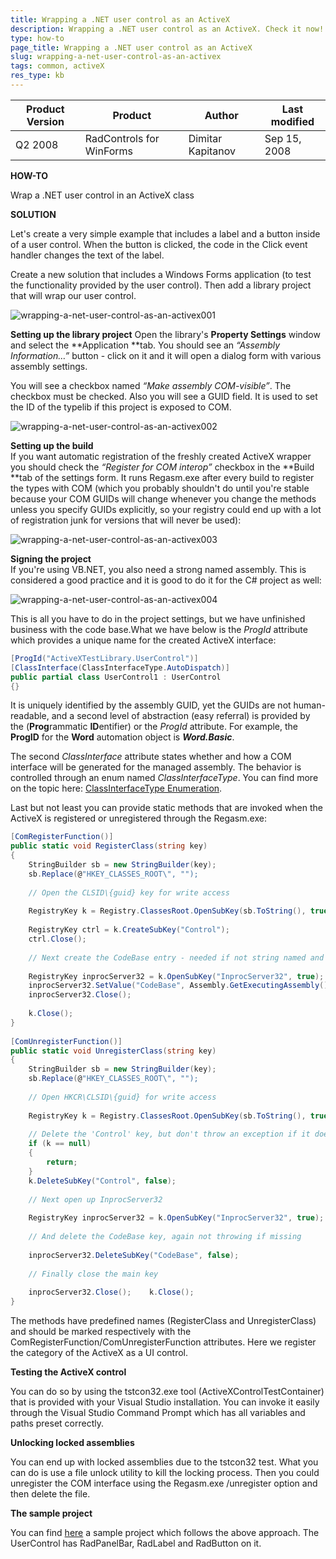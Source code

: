 ```yaml
---
title: Wrapping a .NET user control as an ActiveX
description: Wrapping a .NET user control as an ActiveX. Check it now!
type: how-to
page_title: Wrapping a .NET user control as an ActiveX
slug: wrapping-a-net-user-control-as-an-activex
tags: common, activeX
res_type: kb
---
```


|Product Version|Product|Author|Last modified|
|----|----|----|----|
|Q2 2008|RadControls for WinForms|Dimitar Kapitanov|Sep 15, 2008| 

   
**HOW-TO**

Wrap a .NET user control in an ActiveX class  
   
**SOLUTION**

Let's create a very simple example that includes a label and a button inside of a user control. When the button is clicked, the code in the Click event handler changes the text of the label.   
   
Create a new solution that includes a Windows Forms application (to test the functionality provided by the user control). Then add a library project that will wrap our user control.  
   
 
![wrapping-a-net-user-control-as-an-activex001](images/wrapping-a-net-user-control-as-an-activex001.jpg)
   
 
**Setting up the library project**
Open the library's **Property Settings** window and select the **Application **tab. You should see an *“Assembly Information…”* button - click on it and it will open a dialog form with various assembly settings.
 
You will see a checkbox named *“Make assembly COM-visible”*. The checkbox must be checked. Also you will see a GUID field. It is used to set the ID of the typelib if this project is exposed to COM.
 
![wrapping-a-net-user-control-as-an-activex002](images/wrapping-a-net-user-control-as-an-activex002.jpg)
 

**Setting up the build**  
If you want automatic registration of the freshly created ActiveX wrapper you should check the *“Register for COM interop”* checkbox in the **Build **tab of the settings form. It runs Regasm.exe after every build to register the types with COM (which you probably shouldn't do until you're stable because your COM GUIDs will change whenever you change the methods unless you specify GUIDs explicitly, so your registry could end up with a lot of registration junk for versions that will never be used): 

![wrapping-a-net-user-control-as-an-activex003](images/wrapping-a-net-user-control-as-an-activex003.jpg)
 
 
**Signing the project**  
 If you're using VB.NET, you also need a strong named assembly. This is considered a good practice and it is good to do it for the C# project as well:
 
![wrapping-a-net-user-control-as-an-activex004](images/wrapping-a-net-user-control-as-an-activex004.jpg)
 
This is all you have to do in the project settings, but we have unfinished business with the code base.What we have below is the *ProgId* attribute which provides a unique name for the created ActiveX interface:
 
````C#
[ProgId("ActiveXTestLibrary.UserControl")]      
[ClassInterface(ClassInterfaceType.AutoDispatch)]      
public partial class UserControl1 : UserControl      
{}    

````


 
It is uniquely identified by the assembly GUID, yet the GUIDs are not human-readable, and a second level of abstraction (easy referral) is provided by the (**Prog**rammatic **ID**entifier) or the *ProgId* attribute. For example, the **ProgID** for the **Word** automation object is ***Word.Basic***.
 
The second *ClassInterface* attribute states whether and how a COM interface will be generated for the managed assembly. The behavior is controlled through an enum named *ClassInterfaceType*. You can find more on the topic here: [ClassInterfaceType Enumeration](http://msdn.microsoft.com/en-us/library/system.runtime.interopservices.classinterfacetype.aspx).<!---->
 
 
Last but not least you can provide static methods that are invoked when the ActiveX is registered or unregistered through the Regasm.exe:  
   
 
````C# 
[ComRegisterFunction()]  
public static void RegisterClass(string key)  
{  
    StringBuilder sb = new StringBuilder(key);  
    sb.Replace(@"HKEY_CLASSES_ROOT\", "");  
 
    // Open the CLSID\{guid} key for write access  
 
    RegistryKey k = Registry.ClassesRoot.OpenSubKey(sb.ToString(), true);  
 
    RegistryKey ctrl = k.CreateSubKey("Control");  
    ctrl.Close();  
 
    // Next create the CodeBase entry - needed if not string named and GACced.  
 
    RegistryKey inprocServer32 = k.OpenSubKey("InprocServer32", true);  
    inprocServer32.SetValue("CodeBase", Assembly.GetExecutingAssembly().CodeBase);  
    inprocServer32.Close();  
 
    k.Close();  
}  
 
[ComUnregisterFunction()]  
public static void UnregisterClass(string key)  
{  
    StringBuilder sb = new StringBuilder(key);  
    sb.Replace(@"HKEY_CLASSES_ROOT\", "");  
 
    // Open HKCR\CLSID\{guid} for write access  
 
    RegistryKey k = Registry.ClassesRoot.OpenSubKey(sb.ToString(), true);  
 
    // Delete the 'Control' key, but don't throw an exception if it does not exist  
    if (k == null)  
    {  
        return;  
    }  
    k.DeleteSubKey("Control", false);  
 
    // Next open up InprocServer32  
 
    RegistryKey inprocServer32 = k.OpenSubKey("InprocServer32", true);  
 
    // And delete the CodeBase key, again not throwing if missing   
 
    inprocServer32.DeleteSubKey("CodeBase", false);  
 
    // Finally close the main key   
 
    inprocServer32.Close();    k.Close();   
} 

````

 
The methods have predefined names (RegisterClass and UnregisterClass) and should be marked respectively with the ComRegisterFunction/ComUnregisterFunction attributes. Here we register the category of the ActiveX as a UI control.
 
 
**Testing the ActiveX control**
 
You can do so by using the tstcon32.exe tool (ActiveXControlTestContainer) that is provided with your Visual Studio installation. You can invoke it easily through the Visual Studio Command Prompt which has all variables and paths preset correctly.

 
**Unlocking locked assemblies**
 
You can end up with locked assemblies due to the tstcon32 test. What you can do is use a file unlock utility to kill the locking process. Then you could unregister the COM interface using the Regasm.exe /unregister option and then delete the file.
 
 
**The sample project**  
   
 You can find [here](https://github.com/telerik/winforms-sdk/tree/master/ActiveXTest) a sample project which follows the above approach. The UserControl has RadPanelBar, RadLabel and RadButton on it.


